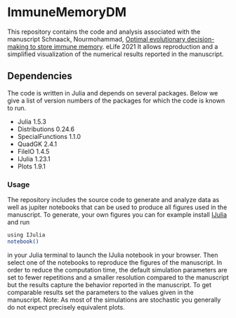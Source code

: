 # ImmuneMemoryDM
This repository contains the code and analysis associated with the manuscript
Schnaack, Nourmohammad, [Optimal evolutionary decision-making to store immune memory](https://elifesciences.org/articles/61346). eLife 2021
It allows reproduction and a simplified visualization of the numerical results reported in the manuscript.

## Dependencies

The code is written in Julia and depends on several packages. Below we give a list of version numbers of the packages for which the code is known to run.
- Julia 1.5.3
- Distributions 0.24.6
- SpecialFunctions 1.1.0
- QuadGK 2.4.1
- FileIO 1.4.5
- IJulia 1.23.1
- Plots 1.9.1

### Usage

The repository includes the source code to generate and analyze data as well as jupiter notebooks that can be used to produce all figures used in the manuscript. To generate, your own figures you can for example install [IJulia](https://github.com/JuliaLang/IJulia.jl) and run 
```bash
using IJulia 
notebook()
```
in your Julia terminal to launch the IJulia notebook in your browser. Then select one of the notebooks to reproduce the figures of the manuscript.
In order to reduce the computation time, the default simulation parameters are set to fewer repetitions and a smaller resolution compared to the manuscript but the results capture the behavior reported in the manuscript. To get comparable results set the parameters to the values given in the manuscript. Note: As most of the simulations are stochastic you generally do not expect precisely equivalent plots.
